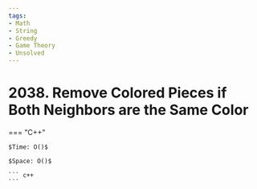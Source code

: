 ```yaml
---
tags:
- Math
- String
- Greedy
- Game Theory
- Unsolved
---
```



# 2038. Remove Colored Pieces if Both Neighbors are the Same Color

=== "C++"

    $Time: O()$

    $Space: O()$

    ``` c++
    ```
